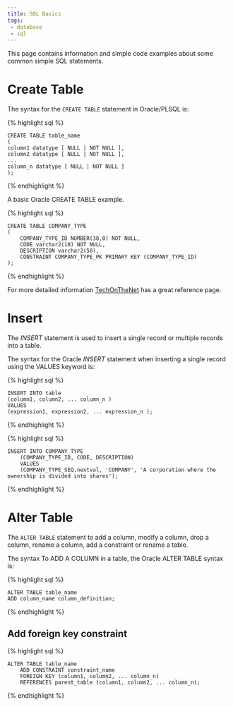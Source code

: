 ```yaml
---
title: SQL Basics
tags:
 - database
 - sql
---
```


This page contains information and simple code examples about some common simple SQL statements.

# Create Table

The syntax for the `CREATE TABLE` statement in Oracle/PLSQL is:

{% highlight sql %}

    CREATE TABLE table_name
    ( 
    column1 datatype [ NULL | NOT NULL ],
    column2 datatype [ NULL | NOT NULL ],
    ...
    column_n datatype [ NULL | NOT NULL ]
    );
{% endhighlight %}

A basic Oracle CREATE TABLE example.

{% highlight sql %}

    CREATE TABLE COMPANY_TYPE
    ( 
        COMPANY_TYPE_ID NUMBER(38,0) NOT NULL,
        CODE varchar2(10) NOT NULL,
        DESCRIPTION varchar2(50),
        CONSTRAINT COMPANY_TYPE_PK PRIMARY KEY (COMPANY_TYPE_ID)
    );
{% endhighlight %}

For more detailed information [TechOnTheNet](https://www.techonthenet.com/oracle/tables/create_table.php) has a great reference page.

# Insert

The *INSERT* statement is used to insert a single record or multiple records into a table.

The syntax for the Oracle *INSERT* statement when inserting a single record using the VALUES keyword is:

{% highlight sql %}

    INSERT INTO table
    (column1, column2, ... column_n )
    VALUES
    (expression1, expression2, ... expression_n );
{% endhighlight %}

{% highlight sql %}

    INSERT INTO COMPANY_TYPE
        (COMPANY_TYPE_ID, CODE, DESCRIPTION)
        VALUES
        (COMPANY_TYPE_SEQ.nextval, 'COMPANY', 'A corporation where the ownership is divided into shares');
{% endhighlight %}

# Alter Table

The `ALTER TABLE` statement to add a column, modify a column, drop a column, rename a column, add a constraint or rename a table.

The syntax To ADD A COLUMN in a table, the Oracle ALTER TABLE syntax is:

{% highlight sql %}

    ALTER TABLE table_name
    ADD column_name column_definition;
{% endhighlight %}


## Add foreign key constraint

{% highlight sql %}

    ALTER TABLE table_name
        ADD CONSTRAINT constraint_name
        FOREIGN KEY (column1, column2, ... column_n)
        REFERENCES parent_table (column1, column2, ... column_n);
{% endhighlight %}